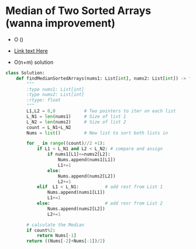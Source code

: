 # Median of Two Sorted Arrays (wanna improvement)
- O ()
- [Link text Here](https://leetcode.com/problems/median-of-two-sorted-arrays/discuss/1641789/Binary-Search-Explained)

- O(n+m) solution
```Python
class Solution:
    def findMedianSortedArrays(nums1: List[int], nums2: List[int]) -> float:
        """
        :type nums1: List[int]
        :type nums2: List[int]
        :rtype: float
        """
        L1,L2 = 0,0           # Two pointers to iter on each list
        L_N1 = len(nums1)     # Size of list 1
        L_N2 = len(nums2)     # Size of list 2
        count = L_N1+L_N2     
        Nums = list()         # New list to sort both lists in

        for _ in range((count)//2 +1):
            if L1 < L_N1 and L2 < L_N2: # compare and assign
                if nums1[L1]<=nums2[L2]:
                    Nums.append(nums1[L1])
                    L1+=1
                else:
                    Nums.append(nums2[L2])
                    L2+=1
            elif  L1 < L_N1:          # add rest from List 1
                Nums.append(nums1[L1])
                L1+=1
            else:                     # add resr from List 2
                Nums.append(nums2[L2])
                L2+=1

        # calculate the Median
        if count%2: 
            return Nums[-1]
        return ((Nums[-2]+Nums[-1])/2)
```
